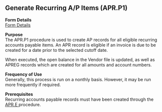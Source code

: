 ##  Generate Recurring A/P Items (APR.P1)

<PageHeader />

**Form Details**  
[ Form Details ](APR-P1-1/README.md)   

**Purpose**  
The APR.P1 procedure is used to create AP records for all eligible recurring
accounts payable items. An APR record is eligible if an invoice is due to be
created for a date prior to the selected cutoff date.  
  
When executed, the open balance in the Vendor file is updated, as well as
APREG records which are created for all amounts and account numbers.

**Frequency of Use**  
Generally, this process is run on a nonthly basis. However, it may be run more
frequently if required.

**Prerequisites**  
Recurring accounts payable records must have been created through the [ APR.E ](../../AP-ENTRY/APR-E/README.md) procedure. 

<badge text= "Version 8.10.57" vertical="middle" />

<PageFooter />